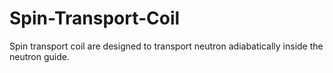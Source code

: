 # Spin-Transport-Coil
Spin transport coil are designed to transport neutron adiabatically inside the neutron guide. 
